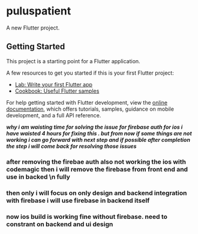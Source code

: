 # puluspatient

A new Flutter project.

## Getting Started

This project is a starting point for a Flutter application.

A few resources to get you started if this is your first Flutter project:

- [Lab: Write your first Flutter app](https://docs.flutter.dev/get-started/codelab)
- [Cookbook: Useful Flutter samples](https://docs.flutter.dev/cookbook)

For help getting started with Flutter development, view the
[online documentation](https://docs.flutter.dev/), which offers tutorials,
samples, guidance on mobile development, and a full API reference.


***why i am waisting time for solving the issue for firebase auth for ios i have waisted 4 hours for fixing this . 
but from now if some things are not working i can go forward with next step and if possible after completion the step i will come back for 
resolving those issues***

### after removing the firebae auth also not working the ios with codemagic then i will remove the firebase from front end and use in backed \n fully 
### then only i will focus on only design and backend integration with firebase i will use firebase in backend itself
### now ios build is working fine without firebase. need to constrant on backend and ui design